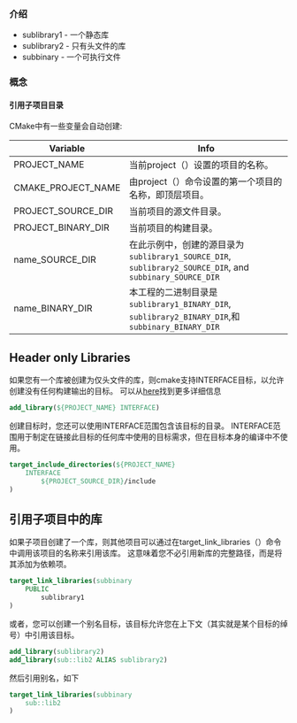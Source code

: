 ### 介绍

- sublibrary1 - 一个静态库
- sublibrary2 - 只有头文件的库
- subbinary - 一个可执行文件

### 概念

#### 引用子项目目录

CMake中有一些变量会自动创建:

| Variable           | Info                                                         |
| ------------------ | ------------------------------------------------------------ |
| PROJECT_NAME       | 当前project（）设置的项目的名称。                            |
| CMAKE_PROJECT_NAME | 由project（）命令设置的第一个项目的名称，即顶层项目。        |
| PROJECT_SOURCE_DIR | 当前项目的源文件目录。                                       |
| PROJECT_BINARY_DIR | 当前项目的构建目录。                                         |
| name_SOURCE_DIR    | 在此示例中，创建的源目录为 `sublibrary1_SOURCE_DIR`, `sublibrary2_SOURCE_DIR`, and `subbinary_SOURCE_DIR` |
| name_BINARY_DIR    | 本工程的二进制目录是`sublibrary1_BINARY_DIR`, `sublibrary2_BINARY_DIR`,和 `subbinary_BINARY_DIR` |

## Header only Libraries

如果您有一个库被创建为仅头文件的库，则cmake支持INTERFACE目标，以允许创建没有任何构建输出的目标。 可以从[here](https://cmake.org/cmake/help/v3.4/command/add_library.html#interface-libraries)找到更多详细信息

```cmake
add_library(${PROJECT_NAME} INTERFACE)
```

创建目标时，您还可以使用INTERFACE范围包含该目标的目录。 INTERFACE范围用于制定在链接此目标的任何库中使用的目标需求，但在目标本身的编译中不使用。

```cmake
target_include_directories(${PROJECT_NAME}
    INTERFACE
        ${PROJECT_SOURCE_DIR}/include
)
```

## 引用子项目中的库

如果子项目创建了一个库，则其他项目可以通过在target_link_libraries（）命令中调用该项目的名称来引用该库。 这意味着您不必引用新库的完整路径，而是将其添加为依赖项。

```cmake
target_link_libraries(subbinary
    PUBLIC
        sublibrary1
)
```

或者，您可以创建一个别名目标，该目标允许您在上下文（其实就是某个目标的绰号）中引用该目标。

```cmake
add_library(sublibrary2)
add_library(sub::lib2 ALIAS sublibrary2)
```

然后引用别名，如下

```cmake
target_link_libraries(subbinary
    sub::lib2
)
```